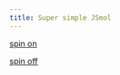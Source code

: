 ```yaml
---
title: Super simple JSmol
---
```


<script type="text/javascript" src="../lib/jsmol/JSmol.min.js"></script>

<script type="text/javascript"> 
    $(document).ready(function() { 
    
    Info = {
    	width: 400,
    	height: 400,
    	debug: false,
    	j2sPath: "../lib/jsmol/j2s",
    	color: "0xC0C0C0",
      disableJ2SLoadMonitor: true,
      disableInitialConsole: true,
    	addSelectionOptions: true,
    	serverURL: "https://chemapps.stolaf.edu/jmol/jsmol/php/jsmol.php",
    	use: "HTML5",
    	readyFunction: null,
    	script: "load $caffeine"
    }
    
    $("#mydiv").html(Jmol.getAppletHtml("jmolApplet0",Info)) 
    
    });
    
</script>

<span id=mydiv></span>
<a href="javascript:Jmol.script(jmolApplet0, 'spin on')">spin on</a>

<a href="javascript:Jmol.script(jmolApplet0, 'spin off')">spin off</a>